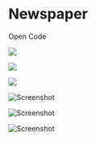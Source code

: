 # Newspaper
Open Code

![](https://lh3.googleusercontent.com/-wBgXnmTcWNA/Wx-4DmtQazI/AAAAAAAAACQ/m0qFRvn2d8AG9lxXpRu-5ah9FXFj8xPiACJoC/w795-h531-rw/5.gif)

![](http://i.imgur.com/Ssfp7.gif)

![](http://i.imgur.com/60bts.gif)

![Screenshot](https://lh3.googleusercontent.com/rEN1WU9UQBjgqXeHDXxYK158CE53ZdWkOk3mDcjP5Ef6_2WN7QnJOHrzjgPyJJkyOw=w3384-h1604-rw)

![Screenshot](https://lh3.googleusercontent.com/wdoKMN39C75SzwOK9mJ08Bathd5ZhO9bfurvEHUmty366mC7ebjJsNrXNwQmE_uen4o=w3384-h1604-rw)

![Screenshot](https://lh3.googleusercontent.com/wAFMQbhWZQJ7CTZUDY5OqBb2i1LPDlGooH4wp4LlXMkvSR9CAaPIcAqrSdAOKwHhHOg=w3384-h1604-rw)
